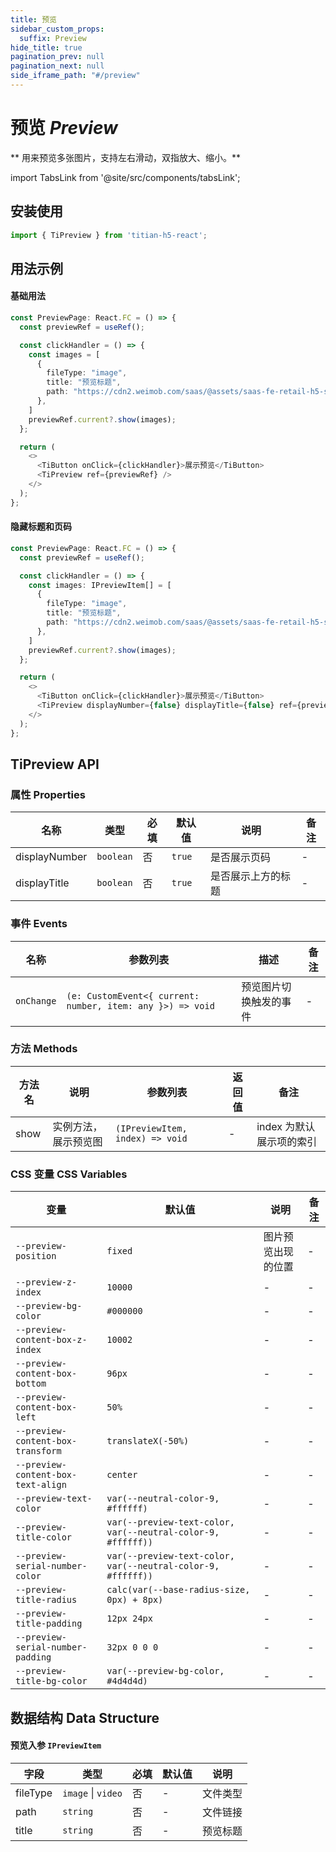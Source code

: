 ```yaml
---
title: 预览
sidebar_custom_props:
  suffix: Preview
hide_title: true
pagination_prev: null
pagination_next: null
side_iframe_path: "#/preview"
---
```


# 预览 _Preview_

** 用来预览多张图片，支持左右滑动，双指放大、缩小。**

import TabsLink from '@site/src/components/tabsLink';

<TabsLink id="tipreview-api" />

## 安装使用

```typescript jsx showLineNumbers
import { TiPreview } from 'titian-h5-react';
```

## 用法示例

#### 基础用法

```typescript tsx showLineNumbers link="https://codesandbox.io/s/ti-cell-8yv5md?resolutionWidth=320&resolutionHeight=675&file=/src/example/preview.tsx"
const PreviewPage: React.FC = () => {
  const previewRef = useRef();

  const clickHandler = () => {
    const images = [
      {
        fileType: "image",
        title: "预览标题",
        path: "https://cdn2.weimob.com/saas/@assets/saas-fe-retail-h5-stc/image/titian/default1.png",
      },
    ]
    previewRef.current?.show(images);
  };

  return (
    <>
      <TiButton onClick={clickHandler}>展示预览</TiButton>
      <TiPreview ref={previewRef} />
    </>
  );
};
```

#### 隐藏标题和页码

```typescript tsx showLineNumbers
const PreviewPage: React.FC = () => {
  const previewRef = useRef();

  const clickHandler = () => {
    const images: IPreviewItem[] = [
      {
        fileType: "image",
        title: "预览标题",
        path: "https://cdn2.weimob.com/saas/@assets/saas-fe-retail-h5-stc/image/titian/default1.png",
      },
    ]
    previewRef.current?.show(images);
  };

  return (
    <>
      <TiButton onClick={clickHandler}>展示预览</TiButton>
      <TiPreview displayNumber={false} displayTitle={false} ref={previewRef} />
    </>
  );
};
```

## TiPreview API

### 属性 **Properties**

| 名称          | 类型      | 必填 | 默认值 | 说明               | 备注 |
| ------------- | --------- | ---- | ------ | ------------------ | ---- |
| displayNumber | `boolean` | 否   | `true` | 是否展示页码       | -    |
| displayTitle  | `boolean` | 否   | `true` | 是否展示上方的标题 | -    |

### 事件 **Events**

| 名称      | 参数列表                                                    | 描述             | 备注 |
| --------- | ------------------------------------------------------------ | ---------------- | ---- |
| `onChange`  | `(e: CustomEvent<{ current: number, item: any }>) => void`  | 预览图片切换触发的事件 | -  |

### 方法 **Methods**
| 方法名        | 说明         | 参数列表                        | 返回值 | 备注 |
| ------------- | ------------ | --------------------------- | ------ |------ |
| show | 实例方法，展示预览图 | `(IPreviewItem, index) => void` | -      | index 为默认展示项的索引   |

### CSS 变量 **CSS Variables**

| 变量                               | 默认值                                                       | 说明               | 备注 |
| ---------------------------------- | ------------------------------------------------------------ | ------------------ | ---- |
| `--preview-position`               | `fixed`                                                      | 图片预览出现的位置 | -    |
| `--preview-z-index`                | `10000`                                                      | -                  | -    |
| `--preview-bg-color`               | `#000000`                                                    | -                  | -    |
| `--preview-content-box-z-index`    | `10002`                                                      | -                  | -    |
| `--preview-content-box-bottom`     | `96px`                                                       | -                  | -    |
| `--preview-content-box-left`       | `50%`                                                        | -                  | -    |
| `--preview-content-box-transform`  | `translateX(-50%)`                                           | -                  | -    |
| `--preview-content-box-text-align` | `center`                                                     | -                  | -    |
| `--preview-text-color`             | `var(--neutral-color-9, #ffffff)`                            | -                  | -    |
| `--preview-title-color`            | `var(--preview-text-color, var(--neutral-color-9, #ffffff))` | -                  | -    |
| `--preview-serial-number-color`    | `var(--preview-text-color, var(--neutral-color-9, #ffffff))` | -                  | -    |
| `--preview-title-radius`           | `calc(var(--base-radius-size, 0px) + 8px)`                   | -                  | -    |
| `--preview-title-padding`          | `12px 24px`                                                  | -                  | -    |
| `--preview-serial-number-padding`  | `32px 0 0 0`                                                 | -                  | -    |
| `--preview-title-bg-color`         | `var(--preview-bg-color, #4d4d4d)`                           | -                  | -    |

## 数据结构 **Data Structure**

#### 预览入参 `IPreviewItem`

| 字段     | 类型               | 必填 | 默认值 | 说明     |
| -------- | ------------------ | ---- | ------ | -------- |
| fileType | `image` \| `video` | 否   | -      | 文件类型 |
| path     | `string`           | 否   | -      | 文件链接 |
| title    | `string`           | 否   | -      | 预览标题 |
